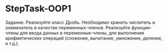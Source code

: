 # StepTask-OOP1
Задание.
 Реализуйте класс Дробь. Необходимо хранить числитель
 и знаменатель в качестве переменных-членов. Реализуйте
 функции-члены для ввода данных в переменные-члены,
 для выполнения арифметических операций (сложение,
 вычитание, умножение, деление, и т.д.).
